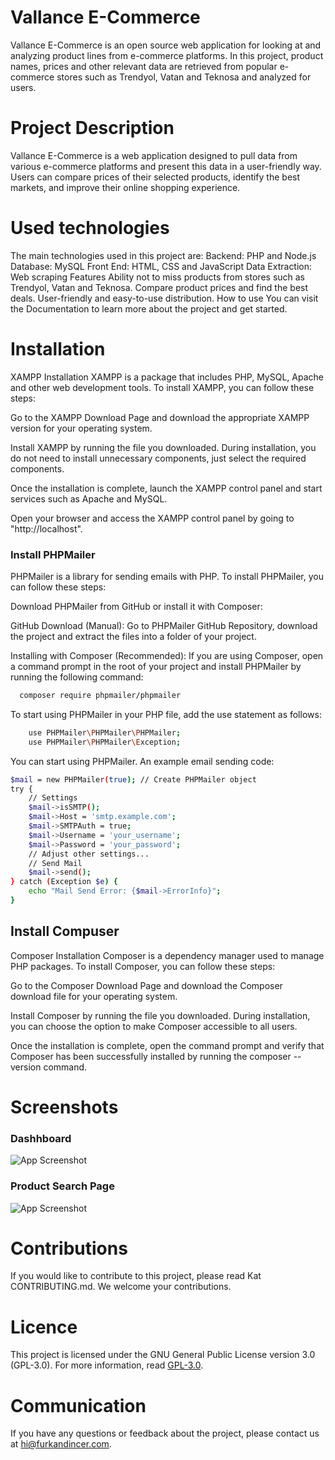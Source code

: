 # Vallance E-Commerce
Vallance E-Commerce is an open source web application for looking at and analyzing product lines from e-commerce platforms. In this project, product names, prices and other relevant data are retrieved from popular e-commerce stores such as Trendyol, Vatan and Teknosa and analyzed for users.

# Project Description
Vallance E-Commerce is a web application designed to pull data from various e-commerce platforms and present this data in a user-friendly way. Users can compare prices of their selected products, identify the best markets, and improve their online shopping experience.

# Used technologies
The main technologies used in this project are:
Backend: PHP and Node.js
Database: MySQL
Front End: HTML, CSS and JavaScript
Data Extraction: Web scraping
Features
Ability not to miss products from stores such as Trendyol, Vatan and Teknosa.
Compare product prices and find the best deals.
User-friendly and easy-to-use distribution.
How to use
You can visit the Documentation to learn more about the project and get started.

# Installation

XAMPP Installation
XAMPP is a package that includes PHP, MySQL, Apache and other web development tools. To install XAMPP, you can follow these steps:

Go to the XAMPP Download Page and download the appropriate XAMPP version for your operating system.

Install XAMPP by running the file you downloaded. During installation, you do not need to install unnecessary components, just select the required components.

Once the installation is complete, launch the XAMPP control panel and start services such as Apache and MySQL.

Open your browser and access the XAMPP control panel by going to "http://localhost".

### Install PHPMailer 

PHPMailer is a library for sending emails with PHP. To install PHPMailer, you can follow these steps:

Download PHPMailer from GitHub or install it with Composer:

GitHub Download (Manual): Go to PHPMailer GitHub Repository, download the project and extract the files into a folder of your project.

Installing with Composer (Recommended): If you are using Composer, open a command prompt in the root of your project and install PHPMailer by running the following command:

```bash
  composer require phpmailer/phpmailer

```

To start using PHPMailer in your PHP file, add the use statement as follows:
```bash
    use PHPMailer\PHPMailer\PHPMailer;
    use PHPMailer\PHPMailer\Exception;
```

You can start using PHPMailer. An example email sending code:
```bash
$mail = new PHPMailer(true); // Create PHPMailer object
try {
    // Settings
    $mail->isSMTP();
    $mail->Host = 'smtp.example.com';
    $mail->SMTPAuth = true;
    $mail->Username = 'your_username';
    $mail->Password = 'your_password';
    // Adjust other settings...
    // Send Mail
    $mail->send();
} catch (Exception $e) {
    echo "Mail Send Error: {$mail->ErrorInfo}";
}
```

## Install Compuser

Composer Installation
Composer is a dependency manager used to manage PHP packages. To install Composer, you can follow these steps:

Go to the Composer Download Page and download the Composer download file for your operating system.

Install Composer by running the file you downloaded. During installation, you can choose the option to make Composer accessible to all users.

Once the installation is complete, open the command prompt and verify that Composer has been successfully installed by running the composer --version command.


# Screenshots

### Dashhboard
![App Screenshot](https://i.hizliresim.com/4mw1hcp.png)

### Product Search Page

![App Screenshot](https://i.hizliresim.com/p88aeq7.png)


# Contributions
If you would like to contribute to this project, please read Kat CONTRIBUTING.md. We welcome your contributions.

# Licence
This project is licensed under the GNU General Public License version 3.0 (GPL-3.0). For more information, read [GPL-3.0](link).

# Communication
If you have any questions or feedback about the project, please contact us at hi@furkandincer.com.

